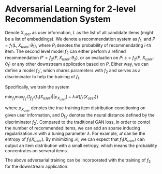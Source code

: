 # Adversarial Learning for 2-level Recommendation System


Denote $X_{user}$ as user information, $L$ as the list of all candidate items (might be a list of embeddings).
We denote a recommendation system as $f_1$, and $P = f_1(L,X_{user};\theta_1)$, where $P_i$ denotes the probability of recommendating $i$-th item. The second level model $f_2$ can either perform a refined recommendation ${P'} = f_2(P,X_{user};\theta_2)$, or an evaluation on $P$: $s=f_2(P,X_{user};\theta_1)$ or any other downstream application based on $P$. Either way, we can define a model $f_2'$, which shares parameters with $f_2$ and serves as a discriminator to help the training of $f_1$.

Specifically, we train the system

$\min_{f_1} \max_{f_2'} D_{f_2'}(f_1(X_{user})||\rho_{X_{user}}) + \lambda \mathcal R(f_1(X_{user}))$

where $\rho_{X_{user}}$ denotes the true training item distribution conditioning on given user information, and $D_{f_2'}$ denotes the neural distance defined by the discriminator $f_2'$. Compared to the traditional GAN loss, in order to contol the number of recommended items, we can add an sparse inducing regularization $\mathcal R$ with a tuning parameter $\lambda$.
For example, $\mathcal R$ can be the entropy of $f_1(X_{user})$. By minimizing $\mathcal R$, we can expect that $f_1(X_{user})$ can output an item distribution with a small entropy, which means the probability concentrates on serveral items.

The above adversarial training can be incorporated with the training of $f_2$ for the downstream application.
